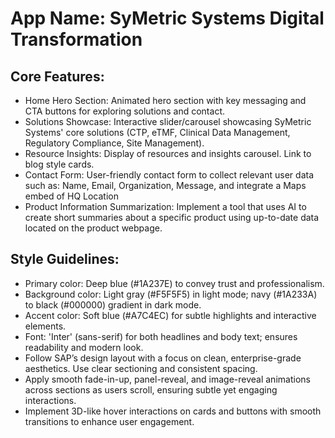 # **App Name**: SyMetric Systems Digital Transformation

## Core Features:

- Home Hero Section: Animated hero section with key messaging and CTA buttons for exploring solutions and contact.
- Solutions Showcase: Interactive slider/carousel showcasing SyMetric Systems' core solutions (CTP, eTMF, Clinical Data Management, Regulatory Compliance, Site Management).
- Resource Insights: Display of resources and insights carousel. Link to blog style cards.
- Contact Form: User-friendly contact form to collect relevant user data such as: Name, Email, Organization, Message, and integrate a Maps embed of HQ Location
- Product Information Summarization: Implement a tool that uses AI to create short summaries about a specific product using up-to-date data located on the product webpage.

## Style Guidelines:

- Primary color: Deep blue (#1A237E) to convey trust and professionalism.
- Background color: Light gray (#F5F5F5) in light mode; navy (#1A233A) to black (#000000) gradient in dark mode.
- Accent color: Soft blue (#A7C4EC) for subtle highlights and interactive elements.
- Font: 'Inter' (sans-serif) for both headlines and body text; ensures readability and modern look.
- Follow SAP’s design layout with a focus on clean, enterprise-grade aesthetics. Use clear sectioning and consistent spacing.
- Apply smooth fade-in-up, panel-reveal, and image-reveal animations across sections as users scroll, ensuring subtle yet engaging interactions.
- Implement 3D-like hover interactions on cards and buttons with smooth transitions to enhance user engagement.